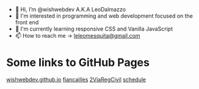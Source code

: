 - 👋 Hi, I’m @wishwebdev A.K.A LeoDalmazzo
- 👀 I'm interested in programming and web development focused on the front end
- 💞️ I'm currently learning responsive CSS and Vanilla JavaScript
- 📫 How to reach me → leleomesquita@gmail.com

<h1>Some links to GitHub Pages</h1>
<a href="https://wishwebdev.github.io/">wishwebdev.github.io</a>
<a href="https://wishwebdev.github.io/fiancailles/">fiancailles</a>
<a href="https://wishwebdev.github.io/2ViaRegCivil/">2ViaRegCivil</a>
<a href="https://wishwebdev.github.io/schedule/">schedule</a>
